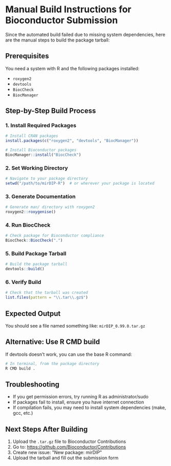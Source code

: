 # Manual Build Instructions for Bioconductor Submission

Since the automated build failed due to missing system dependencies, here are the manual steps to build the package tarball:

## Prerequisites
You need a system with R and the following packages installed:
- `roxygen2`
- `devtools` 
- `BiocCheck`
- `BiocManager`

## Step-by-Step Build Process

### 1. Install Required Packages
```r
# Install CRAN packages
install.packages(c("roxygen2", "devtools", "BiocManager"))

# Install Bioconductor packages
BiocManager::install("BiocCheck")
```

### 2. Set Working Directory
```r
# Navigate to your package directory
setwd("/path/to/mirDIP-R")  # or wherever your package is located
```

### 3. Generate Documentation
```r
# Generate man/ directory with roxygen2
roxygen2::roxygenise()
```

### 4. Run BiocCheck
```r
# Check package for Bioconductor compliance
BiocCheck::BiocCheck(".")
```

### 5. Build Package Tarball
```r
# Build the package tarball
devtools::build()
```

### 6. Verify Build
```r
# Check that the tarball was created
list.files(pattern = "\\.tar\\.gz$")
```

## Expected Output
You should see a file named something like: `mirDIP_0.99.0.tar.gz`

## Alternative: Use R CMD build
If devtools doesn't work, you can use the base R command:
```bash
# In terminal, from the package directory
R CMD build .
```

## Troubleshooting
- If you get permission errors, try running R as administrator/sudo
- If packages fail to install, ensure you have internet connection
- If compilation fails, you may need to install system dependencies (make, gcc, etc.)

## Next Steps After Building
1. Upload the `.tar.gz` file to Bioconductor Contributions
2. Go to: https://github.com/Bioconductor/Contributions
3. Create new issue: "New package: mirDIP"
4. Upload the tarball and fill out the submission form
